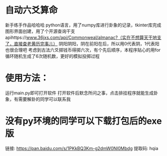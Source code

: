 # 自动六爻算命
新手练手作品哈哈哈
python语言，用了numpy库进行卦象的记录，tkinter库完成图形界面创建，用了个开源查询干支apihttps://www.36jxs.com/api/Commonweal/almanac?（实在不想算天干地支了，直接查老黄历完事儿）
阴阳阴阳，阴在前阳在后，所以用0代表阴，1代表阳也很合理吧
考虑到古法六爻掷钱币得掷六次，有个先后顺序，本程序贴心的用for循环随机生成了6次随机数，更好的模拟投掷过程
# 使用方法：
运行main.py即可打开软件
打开软件后默念所问之事，点击排挂程序就能生成卦象，有需要解卦的同学可以联系我
# 没有py环境的同学可以下载打包后的exe版
链接: https://pan.baidu.com/s/1PKkBQ3Km-g2dmW0Nl0Mbdg 提取码: hqia
